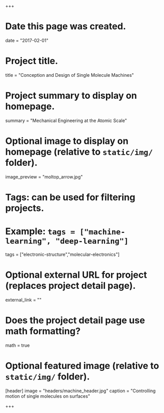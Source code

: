 +++
# Date this page was created.
date = "2017-02-01"

# Project title.
title = "Conception and Design of Single Molecule Machines"

# Project summary to display on homepage.
summary = "Mechanical Engineering at the Atomic Scale"

# Optional image to display on homepage (relative to `static/img/` folder).
image_preview = "moltop_arrow.jpg"

# Tags: can be used for filtering projects.
# Example: `tags = ["machine-learning", "deep-learning"]`
tags = ["electronic-structure","molecular-electronics"]

# Optional external URL for project (replaces project detail page).
external_link = ""

# Does the project detail page use math formatting?
math = true

# Optional featured image (relative to `static/img/` folder).
[header]
image = "headers/machine_header.jpg"
caption = "Controlling motion of single molecules  on surfaces"

+++